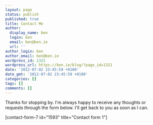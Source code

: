 ```yaml
---
layout: page
status: publish
published: true
title: Contact Me
author:
  display_name: ben
  login: ben
  email: ben@ben.ie
  url: ''
author_login: ben
author_email: ben@ben.ie
wordpress_id: 1321
wordpress_url: https://ben.ie/blog/?page_id=1321
date: '2012-07-02 23:45:59 +0100'
date_gmt: '2012-07-02 23:45:59 +0100'
categories: []
tags: []
comments: []
---
```

<p>Thanks for stopping by. I'm always happy to receive any thoughts or requests through the form below. I'll get back to you as soon as I can.</p>
<p>[contact-form-7 id="1593" title="Contact form 1"]</p>

